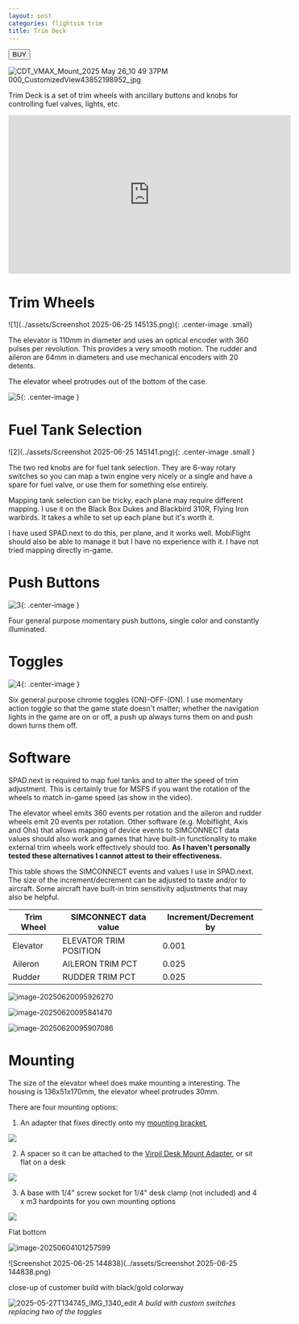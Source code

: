 ```yaml
---
layout: post
categories: flightsim trim
title: Trim Deck
---
```


<a href="https://www.etsy.com/listing/4315608606/trim-deck"><button>BUY</button></a>

![CDT_VMAX_Mount_2025 May 26_10 49 37PM 000_CustomizedView43852198952_jpg](../assets/CDT_VMAX_Mount_2025-Jun-25_01-45-21PM-000_CustomizedView36907726145_png.png)

Trim Deck is a set of trim wheels with ancillary buttons and knobs for controlling fuel valves, lights, etc.

<iframe width="560" height="315" src="https://www.youtube.com/embed/a8p1j_3Wt-U?si=X5OfM-vOUT1BMG70" title="YouTube video player" frameborder="0" allow="accelerometer; autoplay; clipboard-write; encrypted-media; gyroscope; picture-in-picture; web-share" referrerpolicy="strict-origin-when-cross-origin" allowfullscreen></iframe>

# Trim Wheels

![1](../assets/Screenshot 2025-06-25 145135.png){: .center-image  .small}

The elevator is 110mm in diameter and uses an optical encoder with 360 pulses per revolution. This provides a very smooth motion. The rudder and aileron are 64mm in diameters and use mechanical encoders with 20 detents.

The elevator wheel protrudes out of the bottom of the case.

![5](../assets/CDT_VMAX_Mount_2025-Jun-25_01-45-53PM-000_CustomizedView54139521182_png.png){: .center-image }

# Fuel Tank Selection

![2](../assets/Screenshot 2025-06-25 145141.png){: .center-image .small }

The two red knobs are for fuel tank selection. They are 6-way rotary switches so you can map a twin engine very nicely or a single and have a spare for fuel valve, or use them for something else entirely.

Mapping tank selection can be tricky, each plane may require different mapping.  I use it on the Black Box Dukes and Blackbird 310R, Flying Iron warbirds. It takes a while to set up each plane but it's worth it. 

I have used SPAD.next to do this, per plane, and it works well. MobiFlight should also be able to manage it but I have no experience with it. I have not tried mapping directly in-game.

# Push Buttons

![3](../assets/trim-deck/3.png){: .center-image }

Four general purpose momentary push buttons, single color and constantly illuminated.  

# Toggles

![4](../assets/trim-deck/4.png){: .center-image }

Six general purpose chrome toggles (ON)-OFF-(ON). I use momentary action toggle so that the game state doesn't matter;  whether the navigation lights in the game are on or off, a push up always turns them on and push down turns them off. 

# Software

SPAD.next is required to map fuel tanks and to alter the speed of trim adjustment. This is certainly true for MSFS if you want the rotation of the wheels to match in-game speed (as show in the video).

The elevator wheel emits 360 events per rotation and the aileron and rudder wheels emit 20 events per rotation.  Other software (e.g. Mobiflight, Axis and Ohs) that allows mapping of device events to SIMCONNECT data values should also work and games that have built-in functionality to make external trim wheels work effectively should too.  **As I haven't personally tested these alternatives I cannot attest to their effectiveness.**

This table shows the SIMCONNECT events and values I use in SPAD.next. The size of the increment/decrement can be adjusted to taste and/or to aircraft. Some aircraft have built-in trim sensitivity adjustments that may also be helpful.

| Trim Wheel | SIMCONNECT data value  | Increment/Decrement by |
| ---------- | ---------------------- | ---------------------- |
| Elevator   | ELEVATOR TRIM POSITION | 0.001                  |
| Aileron    | AILERON TRIM PCT       | 0.025                  |
| Rudder     | RUDDER TRIM PCT        | 0.025                  |

![image-20250620095926270](../assets/image-20250620095926270.png)

![image-20250620095841470](../assets/image-20250620095841470.png)

![image-20250620095907086](../assets/image-20250620095907086.png)

# Mounting

The size of the elevator wheel does make mounting a interesting. The housing is 136x51x170mm, the elevator wheel protrudes 30mm. 

There are four mounting options:

1. An adapter that fixes directly onto my [mounting bracket](./virpil-cdt-vmax-bracket),

![](../assets/image-20250604101217823.png)

2. A spacer so it can be attached to the [Virpil Desk Mount Adapter](https://virpil-controls.us.com/vpc-desk-mount-adapter-cdt-vmax-throttle.html), or sit flat on a desk

![](../assets/image-20250604100839104.png)

3. A base with 1/4" screw socket for 1/4" desk clamp (not included) and 4 x m3 hardpoints for you own mounting options

![](../assets/image-20250604095247303.png)

Flat bottom

![image-20250604101257599](../assets/image-20250604101257599.png)

![Screenshot 2025-06-25 144838](../assets/Screenshot 2025-06-25 144838.png)

close-up of customer build with black/gold colorway

![2025-05-27T134745_IMG_1340_edit](assets/2025-05-27T134745_IMG_1340_edit.jpg)
*A build with custom switches replacing two of the toggles*

